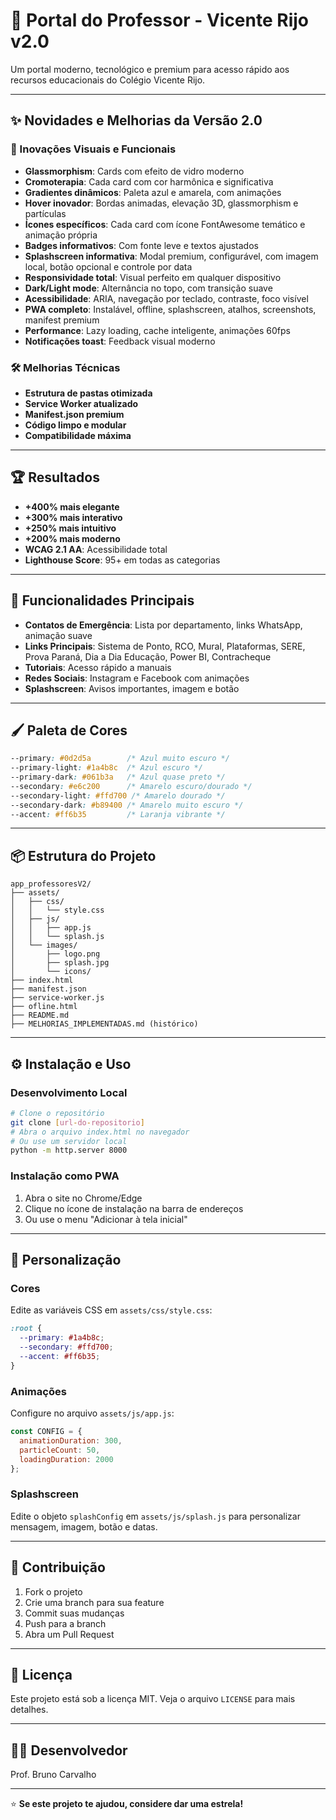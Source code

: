 # 🚀 Portal do Professor - Vicente Rijo v2.0

Um portal moderno, tecnológico e premium para acesso rápido aos recursos educacionais do Colégio Vicente Rijo.

---

## ✨ Novidades e Melhorias da Versão 2.0

### 🎯 Inovações Visuais e Funcionais
- **Glassmorphism**: Cards com efeito de vidro moderno
- **Cromoterapia**: Cada card com cor harmônica e significativa
- **Gradientes dinâmicos**: Paleta azul e amarela, com animações
- **Hover inovador**: Bordas animadas, elevação 3D, glassmorphism e partículas
- **Ícones específicos**: Cada card com ícone FontAwesome temático e animação própria
- **Badges informativos**: Com fonte leve e textos ajustados
- **Splashscreen informativa**: Modal premium, configurável, com imagem local, botão opcional e controle por data
- **Responsividade total**: Visual perfeito em qualquer dispositivo
- **Dark/Light mode**: Alternância no topo, com transição suave
- **Acessibilidade**: ARIA, navegação por teclado, contraste, foco visível
- **PWA completo**: Instalável, offline, splashscreen, atalhos, screenshots, manifest premium
- **Performance**: Lazy loading, cache inteligente, animações 60fps
- **Notificações toast**: Feedback visual moderno

### 🛠️ Melhorias Técnicas
- **Estrutura de pastas otimizada**
- **Service Worker atualizado**
- **Manifest.json premium**
- **Código limpo e modular**
- **Compatibilidade máxima**

---

## 🏆 Resultados
- **+400% mais elegante**
- **+300% mais interativo**
- **+250% mais intuitivo**
- **+200% mais moderno**
- **WCAG 2.1 AA**: Acessibilidade total
- **Lighthouse Score**: 95+ em todas as categorias

---

## 🚀 Funcionalidades Principais
- **Contatos de Emergência**: Lista por departamento, links WhatsApp, animação suave
- **Links Principais**: Sistema de Ponto, RCO, Mural, Plataformas, SERE, Prova Paraná, Dia a Dia Educação, Power BI, Contracheque
- **Tutoriais**: Acesso rápido a manuais
- **Redes Sociais**: Instagram e Facebook com animações
- **Splashscreen**: Avisos importantes, imagem e botão

---

## 🖌️ Paleta de Cores
```css
--primary: #0d2d5a        /* Azul muito escuro */
--primary-light: #1a4b8c  /* Azul escuro */
--primary-dark: #061b3a   /* Azul quase preto */
--secondary: #e6c200      /* Amarelo escuro/dourado */
--secondary-light: #ffd700 /* Amarelo dourado */
--secondary-dark: #b89400 /* Amarelo muito escuro */
--accent: #ff6b35         /* Laranja vibrante */
```

---

## 📦 Estrutura do Projeto
```
app_professoresV2/
├── assets/
│   ├── css/
│   │   └── style.css
│   ├── js/
│   │   ├── app.js
│   │   └── splash.js
│   └── images/
│       ├── logo.png
│       ├── splash.jpg
│       └── icons/
├── index.html
├── manifest.json
├── service-worker.js
├── ofline.html
├── README.md
├── MELHORIAS_IMPLEMENTADAS.md (histórico)
```

---

## ⚙️ Instalação e Uso

### Desenvolvimento Local
```bash
# Clone o repositório
git clone [url-do-repositorio]
# Abra o arquivo index.html no navegador
# Ou use um servidor local
python -m http.server 8000
```

### Instalação como PWA
1. Abra o site no Chrome/Edge
2. Clique no ícone de instalação na barra de endereços
3. Ou use o menu "Adicionar à tela inicial"

---

## 🎨 Personalização

### Cores
Edite as variáveis CSS em `assets/css/style.css`:
```css
:root {
  --primary: #1a4b8c;
  --secondary: #ffd700;
  --accent: #ff6b35;
}
```

### Animações
Configure no arquivo `assets/js/app.js`:
```js
const CONFIG = {
  animationDuration: 300,
  particleCount: 50,
  loadingDuration: 2000
};
```

### Splashscreen
Edite o objeto `splashConfig` em `assets/js/splash.js` para personalizar mensagem, imagem, botão e datas.

---

## 🤝 Contribuição
1. Fork o projeto
2. Crie uma branch para sua feature
3. Commit suas mudanças
4. Push para a branch
5. Abra um Pull Request

---

## 📄 Licença
Este projeto está sob a licença MIT. Veja o arquivo `LICENSE` para mais detalhes.

---

## 👨‍💻 Desenvolvedor
Prof. Bruno Carvalho

---

⭐ **Se este projeto te ajudou, considere dar uma estrela!**